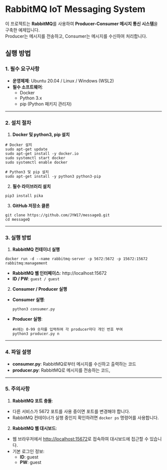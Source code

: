 # RabbitMQ IoT Messaging System

이 프로젝트는 **RabbitMQ**를 사용하여 **Producer-Consumer 메시지 통신 시스템**을 구축한 예제입니다.  
Producer는 메시지를 전송하고, Consumer는 메시지를 수신하여 처리합니다.

## 실행 방법

### 1. 필수 요구사항
- **운영체제**: Ubuntu 20.04 / Linux / Windows (WSL2)
- **필수 소프트웨어**: 
  - Docker
  - Python 3.x
  - pip (Python 패키지 관리자)

---

### 2. 설치 절차

1. **Docker 및 python3, pip 설치**
```
# Docker 설치
sudo apt-get update
sudo apt-get install -y docker.io
sudo systemctl start docker
sudo systemctl enable docker

# Python3 및 pip 설치
sudo apt-get install -y python3 python3-pip
```

2. **필수 라이브러리 설치**
```
pip3 install pika
```

3. **GitHub 저장소 클론**
```
git clone https://github.com/JYW17/messageQ.git
cd messageQ
```

---

### 3. 실행 방법

1. **RabbitMQ 컨테이너 실행**
```
docker run -d --name rabbitmq-server -p 5672:5672 -p 15672:15672 rabbitmq:management
```
- **RabbitMQ 웹 인터페이스**: http://localhost:15672  
- **ID / PW**: `guest / guest`

2. **Consumer / Producer 실행**
- **Consumer 실행**: 
  ```
  python3 consumer.py
  ```
- **Producer 실행**: 
  ```
  #n에는 0-99 숫자를 입력하여 각 producer마다 개인 번호 부여
  python3 producer.py n
  ```

---

### 4. 파일 설명
- **consumer.py**: RabbitMQ로부터 메시지를 수신하고 출력하는 코드
- **producer.py**: RabbitMQ로 메시지를 전송하는 코드, 

---

### 5. 주의사항
1. **RabbitMQ 포트 충돌**:  
- 다른 서비스가 5672 포트를 사용 중이면 포트를 변경해야 합니다.  
- RabbitMQ 컨테이너가 실행 중인지 확인하려면 `docker ps` 명령어를 사용합니다.  

2. **RabbitMQ 웹 대시보드**:  
- 웹 브라우저에서 [http://localhost:15672](http://localhost:15672)로 접속하여 대시보드에 접근할 수 있습니다.  
- 기본 로그인 정보:  
  - **ID**: guest  
  - **PW**: guest  
